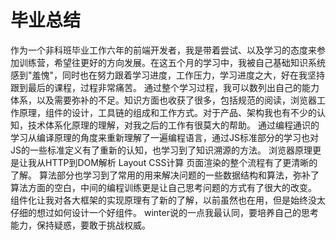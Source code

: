 # 毕业总结
作为一个非科班毕业工作六年的前端开发者，我是带着尝试、以及学习的态度来参加训练营，希望往更好的方向发展。在这五个月的学习中，我被自己基础知识系统感到"羞愧"，同时也在努力跟着学习进度，工作压力，学习进度之大，好在我坚持跟到最后的课程，过程非常痛苦。
通过整个学习过程，我可以数列出自己的能力体系，以及需要弥补的不足。知识方面也收获了很多，包括规范的阅读，浏览器工作原理，组件的设计，工具链的组成和工作方式。对于产品、架构我也有不少的认知，技术体系化原理的理解，对我之后的工作有很莫大的帮助。
通过编程通识的学习从编译原理的角度来重新理解了一遍编程语言，通过JS标准部分的学习也对JS的一些标准定义有了重新的认知，也学习到了知识溯源的方法。
浏览器原理更是让我从HTTP到DOM解析 Layout CSS计算 页面渲染的整个流程有了更清晰的了解。
算法部分也学习到了常用的用来解决问题的一些数据结构和算法，弥补了算法方面的空白，中间的编程训练更是让自己思考问题的方式有了很大的改变。
组件化让我对各大框架的实现原理有了新的了解，以前虽然也在用，但是始终没太仔细的想过如何设计一个好组件。
winter说的一点我最认同，要培养自己的思考能力，保持疑惑，要敢于挑战权威。